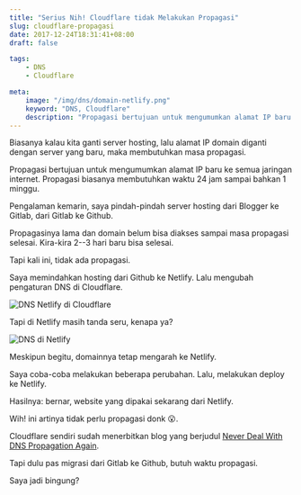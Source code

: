 ```yaml
---
title: "Serius Nih! Cloudflare tidak Melakukan Propagasi"
slug: cloudflare-propagasi
date: 2017-12-24T18:31:41+08:00
draft: false

tags:
    - DNS
    - Cloudflare

meta:
    image: "/img/dns/domain-netlify.png"
    keyword: "DNS, Cloudflare"
    description: "Propagasi bertujuan untuk mengumumkan alamat IP baru ke semua jaringan internet. Propagasi biasanya membutuhkan waktu 24 jam sampai bahkan 1 minggu."
---
```


Biasanya kalau kita ganti server hosting, lalu alamat IP domain
diganti dengan server yang baru, maka membutuhkan masa propagasi.

Propagasi bertujuan untuk mengumumkan alamat IP baru ke semua jaringan internet.
Propagasi biasanya membutuhkan waktu 24 jam sampai bahkan 1 minggu.

Pengalaman kemarin, saya pindah-pindah server hosting dari Blogger
ke Gitlab, dari Gitlab ke Github.

Propagasinya lama dan domain belum bisa diakses sampai masa propagasi selesai. 
Kira-kira 2--3 hari baru bisa selesai.

Tapi kali ini, tidak ada propagasi.

Saya memindahkan hosting dari Github ke Netlify. Lalu mengubah pengaturan DNS 
di Cloudflare.

![DNS Netlify di Cloudflare](/img/dns/dns-netlify.png)

Tapi di Netlify masih tanda seru, kenapa ya?

![DNS di Netlify](/img/dns/domain-netlify.png)

Meskipun begitu, domainnya tetap mengarah ke Netlify.

Saya coba-coba melakukan beberapa perubahan. Lalu, 
melakukan deploy ke Netlify.

Hasilnya: bernar, website yang dipakai sekarang dari Netlify.

Wih! ini artinya tidak perlu propagasi donk 😮.

Cloudflare sendiri sudah menerbitkan blog yang
berjudul [Never Deal With DNS Propagation Again](https://blog.cloudflare.com/never-deal-with-dns-propagation-again/).

Tapi dulu pas migrasi dari Gitlab ke Github, butuh waktu propagasi.

Saya jadi bingung?